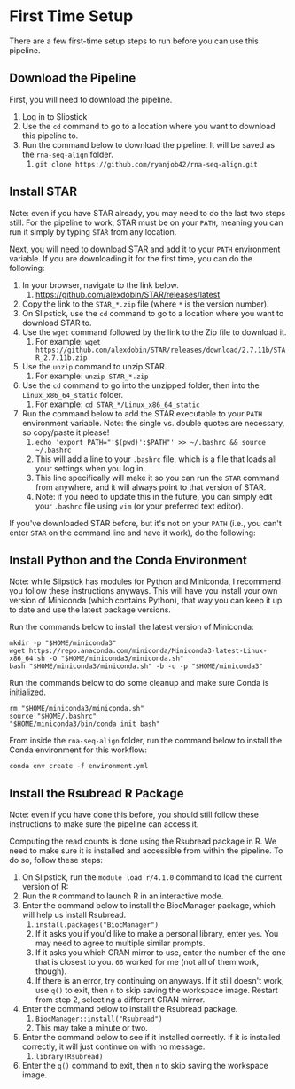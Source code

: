 # First Time Setup
There are a few first-time setup steps to run before you can use this pipeline.

## Download the Pipeline
First, you will need to download the pipeline.

1. Log in to Slipstick
2. Use the `cd` command to go to a location where you want to download this pipeline to.
3. Run the command below to download the pipeline. It will be saved as the `rna-seq-align` folder.
   1. `git clone https://github.com/ryanjob42/rna-seq-align.git`

## Install STAR
Note: even if you have STAR already, you may need to do the last two steps still.
For the pipeline to work, STAR must be on your `PATH`, meaning you can run it simply by typing `STAR` from any location.

Next, you will need to download STAR and add it to your `PATH` environment variable.
If you are downloading it for the first time, you can do the following:

1. In your browser, navigate to the link below.
   1. https://github.com/alexdobin/STAR/releases/latest
2. Copy the link to the `STAR_*.zip` file (where `*` is the version number).
3. On Slipstick, use the `cd` command to go to a location where you want to download STAR to.
4. Use the `wget` command followed by the link to the Zip file to download it.
   1. For example: `wget https://github.com/alexdobin/STAR/releases/download/2.7.11b/STAR_2.7.11b.zip`
5. Use the `unzip` command to unzip STAR.
   1. For example: `unzip STAR_*.zip`
6. Use the `cd` command to go into the unzipped folder, then into the `Linux_x86_64_static` folder.
   1. For example: `cd STAR_*/Linux_x86_64_static`
7. Run the command below to add the STAR executable to your `PATH` environment variable. Note: the single vs. double quotes are necessary, so copy/paste it please!
   1. `echo 'export PATH="'$(pwd)':$PATH"' >> ~/.bashrc && source ~/.bashrc`
   2. This will add a line to your `.bashrc` file, which is a file that loads all your settings when you log in.
   3. This line specifically will make it so you can run the `STAR` command from anywhere, and it will always point to that version of STAR.
   4. Note: if you need to update this in the future, you can simply edit your `.bashrc` file using `vim` (or your preferred text editor).

If you've downloaded STAR before, but it's not on your `PATH` (i.e., you can't enter `STAR` on the command line and have it work), do the following:

## Install Python and the Conda Environment
Note: while Slipstick has modules for Python and Miniconda, I recommend you follow these instructions anyways.
This will have you install your own version of Miniconda (which contains Python), that way you can keep it up to date and use the latest package versions.

Run the commands below to install the latest version of Miniconda:

```shell
mkdir -p "$HOME/miniconda3"
wget https://repo.anaconda.com/miniconda/Miniconda3-latest-Linux-x86_64.sh -O "$HOME/miniconda3/miniconda.sh"
bash "$HOME/miniconda3/miniconda.sh" -b -u -p "$HOME/miniconda3"
```

Run the commands below to do some cleanup and make sure Conda is initialized.

```shell
rm "$HOME/miniconda3/miniconda.sh"
source "$HOME/.bashrc"
"$HOME/miniconda3/bin/conda init bash"
```

From inside the `rna-seq-align` folder, run the command below to install the Conda environment for this workflow:

```shell
conda env create -f environment.yml
```

## Install the Rsubread R Package
Note: even if you have done this before, you should still follow these instructions to make sure the pipeline can access it.

Computing the read counts is done using the Rsubread package in R.
We need to make sure it is installed and accessible from within the pipeline.
To do so, follow these steps:

1. On Slipstick, run the `module load r/4.1.0` command to load the current version of R:
2. Run the `R` command to launch R in an interactive mode.
3. Enter the command below to install the BiocManager package, which will help us install Rsubread.
   1. `install.packages("BiocManager")`
   2. If it asks you if you'd like to make a personal library, enter `yes`. You may need to agree to multiple similar prompts.
   3. If it asks you which CRAN mirror to use, enter the number of the one that is closest to you. `66` worked for me (not all of them work, though).
   4. If there is an error, try continuing on anyways. If it still doesn't work, use `q()` to exit, then `n` to skip saving the workspace image. Restart from step 2, selecting a different CRAN mirror.
4. Enter the command below to install the Rsubread package.
   1. `BiocManager::install("Rsubread")`
   2. This may take a minute or two.
5. Enter the command below to see if it installed correctly. If it is installed correctly, it will just continue on with no message.
   1. `library(Rsubread)`
6. Enter the `q()` command to exit, then `n` to skip saving the workspace image.
